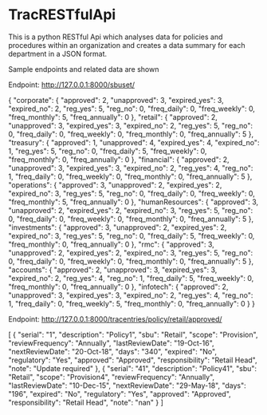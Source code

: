 # TracRESTfulApi

This is a python RESTful Api which analyses data for policies and procedures within an organization and creates a data summary for each department in a JSON format.

Sample endpoints and related data are shown

Endpoint: http://127.0.0.1:8000/sbuset/

{
    "corporate": {
        "approved": 2,
        "unapproved": 3,
        "expired_yes": 3,
        "expired_no": 2,
        "reg_yes": 5,
        "reg_no": 0,
        "freq_daily": 0,
        "freq_weekly": 0,
        "freq_monthly": 5,
        "freq_annually": 0
    },
    "retail": {
        "approved": 2,
        "unapproved": 3,
        "expired_yes": 3,
        "expired_no": 2,
        "reg_yes": 5,
        "reg_no": 0,
        "freq_daily": 0,
        "freq_weekly": 0,
        "freq_monthly": 0,
        "freq_annually": 5
    },
    "treasury": {
        "approved": 1,
        "unapproved": 4,
        "expired_yes": 4,
        "expired_no": 1,
        "reg_yes": 5,
        "reg_no": 0,
        "freq_daily": 5,
        "freq_weekly": 0,
        "freq_monthly": 0,
        "freq_annually": 0
    },
    "financial": {
        "approved": 2,
        "unapproved": 3,
        "expired_yes": 3,
        "expired_no": 2,
        "reg_yes": 4,
        "reg_no": 1,
        "freq_daily": 0,
        "freq_weekly": 0,
        "freq_monthly": 0,
        "freq_annually": 5
    },
    "operations": {
        "approved": 3,
        "unapproved": 2,
        "expired_yes": 2,
        "expired_no": 3,
        "reg_yes": 5,
        "reg_no": 0,
        "freq_daily": 0,
        "freq_weekly": 0,
        "freq_monthly": 5,
        "freq_annually": 0
    },
    "humanResources": {
        "approved": 3,
        "unapproved": 2,
        "expired_yes": 2,
        "expired_no": 3,
        "reg_yes": 5,
        "reg_no": 0,
        "freq_daily": 0,
        "freq_weekly": 0,
        "freq_monthly": 0,
        "freq_annually": 5
    },
    "investments": {
        "approved": 3,
        "unapproved": 2,
        "expired_yes": 2,
        "expired_no": 3,
        "reg_yes": 5,
        "reg_no": 0,
        "freq_daily": 5,
        "freq_weekly": 0,
        "freq_monthly": 0,
        "freq_annually": 0
    },
    "rmc": {
        "approved": 3,
        "unapproved": 2,
        "expired_yes": 2,
        "expired_no": 3,
        "reg_yes": 5,
        "reg_no": 0,
        "freq_daily": 0,
        "freq_weekly": 0,
        "freq_monthly": 0,
        "freq_annually": 5
    },
    "accounts": {
        "approved": 2,
        "unapproved": 3,
        "expired_yes": 3,
        "expired_no": 2,
        "reg_yes": 4,
        "reg_no": 1,
        "freq_daily": 5,
        "freq_weekly": 0,
        "freq_monthly": 0,
        "freq_annually": 0
    },
    "infotech": {
        "approved": 2,
        "unapproved": 3,
        "expired_yes": 3,
        "expired_no": 2,
        "reg_yes": 4,
        "reg_no": 1,
        "freq_daily": 0,
        "freq_weekly": 5,
        "freq_monthly": 0,
        "freq_annually": 0
    }
}

Endpoint: http://127.0.0.1:8000/tracentries/policy/retail/approved/

[
    {
        "serial": "1",
        "description": "Policy1",
        "sbu": "Retail",
        "scope": "Provision",
        "reviewFrequency": "Annually",
        "lastReviewDate": "19-Oct-16",
        "nextReviewDate": "20-Oct-18",
        "days": "340",
        "expired": "No",
        "regulatory": "Yes",
        "approved": "Approved",
        "responsibility": "Retail Head",
        "note": "Update required"
    },
    {
        "serial": "41",
        "description": "Policy41",
        "sbu": "Retail",
        "scope": "Provision4",
        "reviewFrequency": "Annually",
        "lastReviewDate": "10-Dec-15",
        "nextReviewDate": "29-May-18",
        "days": "196",
        "expired": "No",
        "regulatory": "Yes",
        "approved": "Approved",
        "responsibility": "Retail Head",
        "note": "nan"
    }
]
